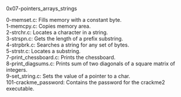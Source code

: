 0x07-pointers_arrays_strings

0-memset.c: Fills memory with a constant byte.\
1-memcpy.c: Copies memory area.\
2-strchr.c: Locates a character in a string.\
3-strspn.c: Gets the length of a prefix substring.\
4-strpbrk.c: Searches a string for any set of bytes.\
5-strstr.c: Locates a substring.\
7-print_chessboard.c: Prints the chessboard.\
8-print_diagsums.c: Prints sum of two diagonals of a square matrix of integers.\
9-set_string.c: Sets the value of a pointer to a char.\
101-crackme_password: Contains the password for the crackme2 executable.
